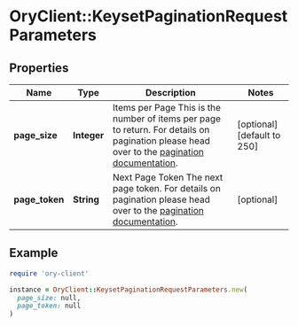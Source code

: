 # OryClient::KeysetPaginationRequestParameters

## Properties

| Name | Type | Description | Notes |
| ---- | ---- | ----------- | ----- |
| **page_size** | **Integer** | Items per Page  This is the number of items per page to return. For details on pagination please head over to the [pagination documentation](https://www.ory.sh/docs/ecosystem/api-design#pagination). | [optional][default to 250] |
| **page_token** | **String** | Next Page Token  The next page token. For details on pagination please head over to the [pagination documentation](https://www.ory.sh/docs/ecosystem/api-design#pagination). | [optional] |

## Example

```ruby
require 'ory-client'

instance = OryClient::KeysetPaginationRequestParameters.new(
  page_size: null,
  page_token: null
)
```

